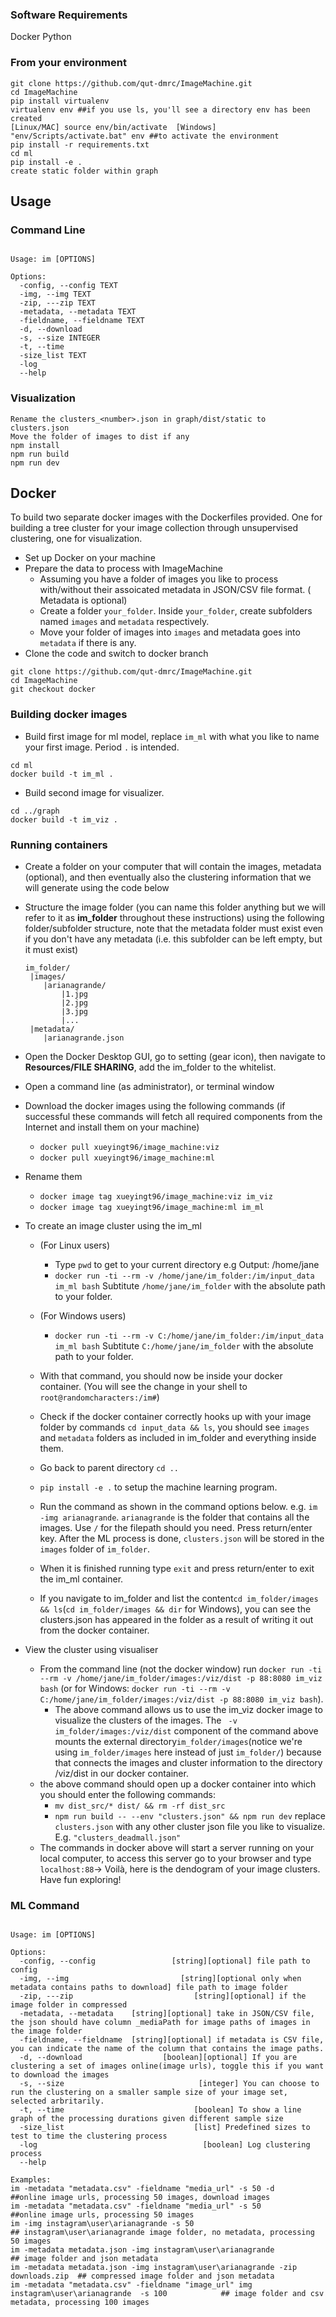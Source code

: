 ### Software Requirements

Docker
Python

### From your environment

```
git clone https://github.com/qut-dmrc/ImageMachine.git
cd ImageMachine
pip install virtualenv
virtualenv env ##if you use ls, you'll see a directory env has been created
[Linux/MAC] source env/bin/activate  [Windows] "env/Scripts/activate.bat" env ##to activate the environment
pip install -r requirements.txt
cd ml
pip install -e .
create static folder within graph
```

## Usage

### Command Line

```

Usage: im [OPTIONS]

Options:
  -config, --config TEXT
  -img, --img TEXT
  -zip, ---zip TEXT
  -metadata, --metadata TEXT
  -fieldname, --fieldname TEXT
  -d, --download
  -s, --size INTEGER
  -t, --time
  -size_list TEXT
  -log
  --help
```

### Visualization

```
Rename the clusters_<number>.json in graph/dist/static to clusters.json
Move the folder of images to dist if any
npm install
npm run build
npm run dev
```

## Docker

To build two separate docker images with the Dockerfiles provided. One for building a tree cluster for your image collection through unsupervised clustering, one for visualization.

-   Set up Docker on your machine
-   Prepare the data to process with ImageMachine
    -   Assuming you have a folder of images you like to process with/without their assoicated metadata in JSON/CSV file format. ( Metadata is optional)
    -   Create a folder `your_folder`. Inside `your_folder`, create subfolders named `images` and `metadata` respectively.
    -   Move your folder of images into `images` and metadata goes into `metadata` if there is any.
-   Clone the code and switch to docker branch

```
git clone https://github.com/qut-dmrc/ImageMachine.git
cd ImageMachine
git checkout docker
```

### Building docker images

-   Build first image for ml model, replace `im_ml` with what you like to name your first image. Period `.` is intended.

```
cd ml
docker build -t im_ml .
```

-   Build second image for visualizer.

```
cd ../graph
docker build -t im_viz .
```

### Running containers

-   Create a folder on your computer that will contain the images, metadata (optional), and then eventually also the clustering information that we will generate using the code below
-   Structure the image folder (you can name this folder anything but we will refer to it as **im_folder** throughout these instructions) using the following folder/subfolder structure, note that the metadata folder must exist even if you don't have any metadata (i.e. this subfolder can be left empty, but it must exist)
    ```
    im_folder/
     |images/
        |arianagrande/
            |1.jpg
            |2.jpg
            |3.jpg
            |...
     |metadata/
        |arianagrande.json
    ```
-   Open the Docker Desktop GUI, go to setting (gear icon), then navigate to **Resources/FILE SHARING**, add the im_folder to the whitelist.
-   Open a command line (as administrator), or terminal window
-   Download the docker images using the following commands (if successful these commands will fetch all required components from the Internet and install them on your machine)
    -   `docker pull xueyingt96/image_machine:viz`
    -   `docker pull xueyingt96/image_machine:ml`
-   Rename them
    -   `docker image tag xueyingt96/image_machine:viz im_viz`
    -   `docker image tag xueyingt96/image_machine:ml im_ml`
-   To create an image cluster using the im_ml

    -   (For Linux users)
        -   Type `pwd` to get to your current directory e.g Output: /home/jane
        -   `docker run -ti --rm -v /home/jane/im_folder:/im/input_data im_ml bash` Subtitute `/home/jane/im_folder` with the absolute path to your folder.
    -   (For Windows users)
        -   `docker run -ti --rm -v C:/home/jane/im_folder:/im/input_data im_ml bash` Subtitute `C:/home/jane/im_folder` with the absolute path to your folder.
    -   With that command, you should now be inside your docker container. (You will see the change in your shell to `root@randomcharacters:/im#`)
    -   Check if the docker container correctly hooks up with your image folder by commands `cd input_data && ls`, you should see `images` and `metadata` folders as included in im_folder and everything inside them.

    -   Go back to parent directory `cd ..`
    -   `pip install -e .` to setup the machine learning program.
    -   Run the command as shown in the command options below. e.g. `im -img arianagrande`. `arianagrande` is the folder that contains all the images. Use `/` for the filepath should you need. Press return/enter key. After the ML process is done, `clusters.json` will be stored in the `images` folder of `im_folder`.
    -   When it is finished running type `exit` and press return/enter to exit the im_ml container.
    -   If you navigate to im_folder and list the content`cd im_folder/images && ls`(`cd im_folder/images && dir` for Windows), you can see the clusters.json has appeared in the folder as a result of writing it out from the docker container.

-   View the cluster using visualiser
    -   From the command line (not the docker window) run `docker run -ti --rm -v /home/jane/im_folder/images:/viz/dist -p 88:8080 im_viz bash` (or for Windows: `docker run -ti --rm -v C:/home/jane/im_folder/images:/viz/dist -p 88:8080 im_viz bash`).
        -   The above command allows us to use the im_viz docker image to visualize the clusters of the images. The ` -v im_folder/images:/viz/dist` component of the command above mounts the external directory`im_folder/images`(notice we're using `im_folder/images` here instead of just `im_folder/`) because that connects the images and cluster information to the directory /viz/dist in our docker container.
    -   the above command should open up a docker container into which you should enter the following commands:
        -   `mv dist_src/* dist/ && rm -rf dist_src`
        -   `npm run build -- --env "clusters.json" && npm run dev` replace `clusters.json` with any other cluster json file you like to visualize. E.g. `"clusters_deadmall.json"`
    -   The commands in docker above will start a server running on your local computer, to access this server go to your browser and type `localhost:88`-> Voilà, here is the dendogram of your image clusters. Have fun exploring!

### ML Command

```

Usage: im [OPTIONS]

Options:
  -config, --config                 [string][optional] file path to config
  -img, --img                         [string][optional only when metadata contains paths to download] file path to image folder
  -zip, ---zip                           [string][optional] if the image folder in compressed
  -metadata, --metadata    [string][optional] take in JSON/CSV file, the json should have column _mediaPath for image paths of images in the image folder
  -fieldname, --fieldname  [string][optional] if metadata is CSV file, you can indicate the name of the column that contains the image paths.
  -d, --download                  [boolean][optional] If you are clustering a set of images online(image urls), toggle this if you want to download the images
  -s, --size                              [integer] You can choose to run the clustering on a smaller sample size of your image set, selected arbritarily.
  -t, --time                             [boolean] To show a line graph of the processing durations given different sample size
  -size_list                             [list] Predefined sizes to test to time the clustering process
  -log                                     [boolean] Log clustering process
  --help

Examples:
im -metadata "metadata.csv" -fieldname "media_url" -s 50 -d                      ##online image urls, processing 50 images, download images
im -metadata "metadata.csv" -fieldname "media_url" -s 50                          ##online image urls, processing 50 images
im -img instagram\user\arianagrande -s 50                                                     ## instagram\user\arianagrande image folder, no metadata, processing 50 images
im -metadata metadata.json -img instagram\user\arianagrande                ## image folder and json metadata
im -metadata metadata.json -img instagram\user\arianagrande -zip downloads.zip  ## compressed image folder and json metadata
im -metadata "metadata.csv" -fieldname "image_url" img instagram\user\arianagrande  -s 100            ## image folder and csv metadata, processing 100 images
```
